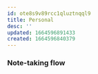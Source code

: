 ```yaml
---
id: ote8s9v89rcc1qluztnqql9
title: Personal
desc: ''
updated: 1664596891433
created: 1664596840379
---
```


### Note-taking flow
